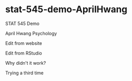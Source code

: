 # stat-545-demo-AprilHwang
STAT 545 Demo

April Hwang
Psychology

Edit from website

Edit from RStudio

Why didn't it work?

Trying a third time